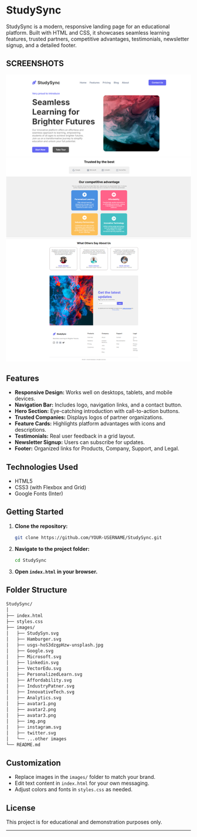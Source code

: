 # StudySync

StudySync is a modern, responsive landing page for an educational platform. Built with HTML and CSS, it showcases seamless learning features, trusted partners, competitive advantages, testimonials, newsletter signup, and a detailed footer.

## SCREENSHOTS


![Project Screenshot](screenshots/ss1.png)
![Project Screenshot](screenshots/ss2.png)
![Project Screenshot](screenshots/ss3.png)

## Features

- **Responsive Design:** Works well on desktops, tablets, and mobile devices.
- **Navigation Bar:** Includes logo, navigation links, and a contact button.
- **Hero Section:** Eye-catching introduction with call-to-action buttons.
- **Trusted Companies:** Displays logos of partner organizations.
- **Feature Cards:** Highlights platform advantages with icons and descriptions.
- **Testimonials:** Real user feedback in a grid layout.
- **Newsletter Signup:** Users can subscribe for updates.
- **Footer:** Organized links for Products, Company, Support, and Legal.

## Technologies Used

- HTML5
- CSS3 (with Flexbox and Grid)
- Google Fonts (Inter)

## Getting Started

1. **Clone the repository:**
   ```bash
   git clone https://github.com/YOUR-USERNAME/StudySync.git
   ```
2. **Navigate to the project folder:**
   ```bash
   cd StudySync
   ```
3. **Open `index.html` in your browser.**

## Folder Structure

```
StudySync/
│
├── index.html
├── styles.css
├── images/
│   ├── StudySyn.svg
│   ├── Hamburger.svg
│   ├── usgs-hoS3dzgpHzw-unsplash.jpg
│   ├── Google.svg
│   ├── Microsoft.svg
│   ├── linkedin.svg
│   ├── VectorEdu.svg
│   ├── PersonalizedLearn.svg
│   ├── Affordability.svg
│   ├── IndustryPatner.svg
│   ├── InnovativeTech.svg
│   ├── Analytics.svg
│   ├── avatar1.png
│   ├── avatar2.png
│   ├── avatar3.png
│   ├── img.png
│   ├── instagram.svg
│   ├── twitter.svg
│   └── ...other images
└── README.md
```

## Customization

- Replace images in the `images/` folder to match your brand.
- Edit text content in `index.html` for your own messaging.
- Adjust colors and fonts in `styles.css` as needed.

## License

This project is for educational and demonstration purposes only.

--- 
